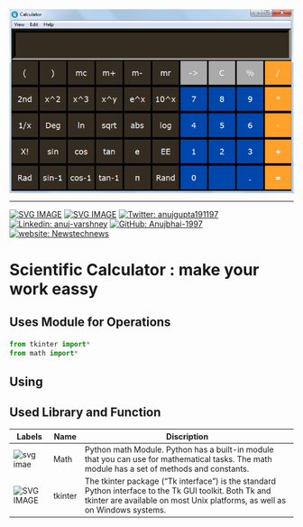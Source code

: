 <img align="center" src="https://github.com/Anujbhai-1997/Calculator-with-python/blob/master/Untitled.png" >

---

[![SVG IMAGE](https://img.shields.io/github/issues/Anujbhai-1997/Calculator-with-python?label=Calculator&style=flat-square)](https://github.com/Anujbhai-1997/Calculator-with-python/edit/master/README.md)
[![SVG IMAGE](https://img.shields.io/github/stars/Anujbhai-1997/Calculator-with-python?color=blue&label=tkinter%20library&logo=python&logoColor=green&style=flat-square)](https://github.com/Anujbhai-1997/Calculator-with-python/edit/master/README.md)
[![Twitter: anujgupta191197](https://img.shields.io/twitter/follow/anujgupta191197?style=social)](https://twitter.com/anujgupta191197)
[![Linkedin: anuj-varshney](https://img.shields.io/badge/anuj-varshney-blue?style=flat-square&logo=Linkedin&logoColor=white&link=https://www.linkedin.com/in/anuj-varshney)](https://www.linkedin.com/in/anuj-varshney/)
[![GitHub: Anujbhai-1997](https://img.shields.io/github/followers/Anujbhai-1997?label=follow&style=social)](https://github.com/Anujbhai-1997)
[![website: Newstechnews](https://img.shields.io/badge/Website-Newstechnews.in-2648ff?style=flat-square&logo=google-chrome)](https://www/newstechnews.in/)

<h1>Scientific Calculator : make your work eassy </h1>

<h2>Uses Module for Operations</h2>
 
```python
from tkinter import*
from math import*
```
<h2>Using </h2>

<h2>Used Library and Function</h2>

|Labels |Name |Discription |
|-----|-----|-----|
|    ![svg imae](https://img.shields.io/badge/math-1-yellow)   |Math|Python math Module. Python has a built-in module that you can use for mathematical tasks. The math module has a set of methods and constants.|
|![SVG IMAGE](https://img.shields.io/github/stars/Anujbhai-1997/Calculator-with-python?color=blue&label=tkinter%20library&logo=python&logoColor=green&style=flat-square)             |tkinter|The tkinter package (“Tk interface”) is the standard Python interface to the Tk GUI toolkit. Both Tk and tkinter are available on most Unix platforms, as well as on Windows systems.|
